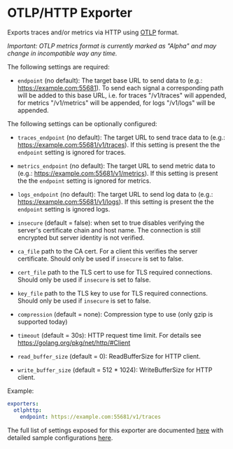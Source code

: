 # OTLP/HTTP Exporter

Exports traces and/or metrics via HTTP using [OTLP](
https://github.com/open-telemetry/opentelemetry-specification/blob/main/specification/protocol/otlp.md)
format.

*Important: OTLP metrics format is currently marked as "Alpha" and may change in
incompatible way any time.*

The following settings are required:

- `endpoint` (no default): The target base URL to send data to (e.g.: https://example.com:55681).
  To send each signal a corresponding path will be added to this base URL, i.e. for traces
  "/v1/traces" will appended, for metrics "/v1/metrics" will be appended, for logs
  "/v1/logs" will be appended. 

The following settings can be optionally configured:

- `traces_endpoint` (no default): The target URL to send trace data to (e.g.: https://example.com:55681/v1/traces).
   If this setting is present the the `endpoint` setting is ignored for traces.
- `metrics_endpoint` (no default): The target URL to send metric data to (e.g.: https://example.com:55681/v1/metrics).
   If this setting is present the the `endpoint` setting is ignored for metrics.
- `logs_endpoint` (no default): The target URL to send log data to (e.g.: https://example.com:55681/v1/logs).
   If this setting is present the the `endpoint` setting is ignored logs.

- `insecure` (default = false): when set to true disables verifying the server's
  certificate chain and host name. The connection is still encrypted but server identity
  is not verified.
- `ca_file` path to the CA cert. For a client this verifies the server certificate. Should
  only be used if `insecure` is set to false.
- `cert_file` path to the TLS cert to use for TLS required connections. Should
  only be used if `insecure` is set to false.
- `key_file` path to the TLS key to use for TLS required connections. Should
  only be used if `insecure` is set to false.

- `compression` (default = none): Compression type to use (only gzip is supported today)

- `timeout` (default = 30s): HTTP request time limit. For details see https://golang.org/pkg/net/http/#Client
- `read_buffer_size` (default = 0): ReadBufferSize for HTTP client.
- `write_buffer_size` (default = 512 * 1024): WriteBufferSize for HTTP client.


Example:

```yaml
exporters:
  otlphttp:
    endpoint: https://example.com:55681/v1/traces
```

The full list of settings exposed for this exporter are documented [here](./config.go)
with detailed sample configurations [here](./testdata/config.yaml).
